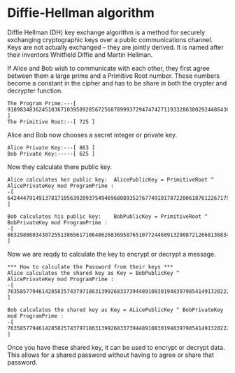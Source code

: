 # Diffie-Hellman algorithm

Diffie Hellman (DH) key exchange algorithm is a method for securely exchanging cryptographic keys over a public communications channel. Keys are not actually exchanged – they are jointly derived. It is named after their inventors Whitfield Diffie and Martin Hellman.

If Alice and Bob wish to communicate with each other, they first agree between them a large prime and a Primitive Root number. These numbers become a constant in the cipher and has to be share in both the crypter and decrypter function.
```
The Program Prime:---[ 91898348362451036710395092856725687899937294747427119332863802924486436207345 ]
The Primitive Root:--[ 725 ]
```

Alice and Bob now chooses a secret integer or private key.  
```
Alice Private Key:---[ 863 ]
Bob Private Key:-----[ 625 ]
```

Now they calculate there public key.
```
Alice calculates her public key:  AlicePublicKey = PrimitiveRoot ^ AlicePrivateKey mod ProgramPrime :
-[ 64244479149137817105639209375494696808935276774910178722006187612267175211445 ]

Bob calculates his public key:    BobPublicKey = PrimitiveRoot ^ BobPrivateKey mod ProgramPrime :
-[ 86329886034307255138656171064862683695876510772446891329087212668136834039820 ]
```

Now we are reqdy to calculate the key to encrypt or decrypt a message. 
```
*** How to calculate the Password from their keys ***
Alice calculates the shared key as Key = BobPublicKey ^ AlicePrivateKey mod ProgramPrime :
-[ 76358577946142858257437971863139926833739448910830194839798541491320222935435 ]

Bob calculates the shared key as Key = ALicePublicKey ^ BobPrivateKey mod ProgramPrime :
-[ 76358577946142858257437971863139926833739448910830194839798541491320222935435 ]
```

Once you have these shared key, it can be used to encrypt or decrypt data. This allows for a shared password without having to agree or share that password. 
